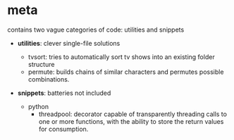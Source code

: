 meta
==========
contains two vague categories of code: utilities and snippets

* __utilities__: clever single-file solutions
  * tvsort: tries to automatically sort tv shows into an existing folder structure
  * permute: builds chains of similar characters and permutes possible combinations.

* __snippets__: batteries not included
  * python
     * threadpool: decorator capable of transparently threading calls to one or more functions, with the ability to store the return values for consumption.